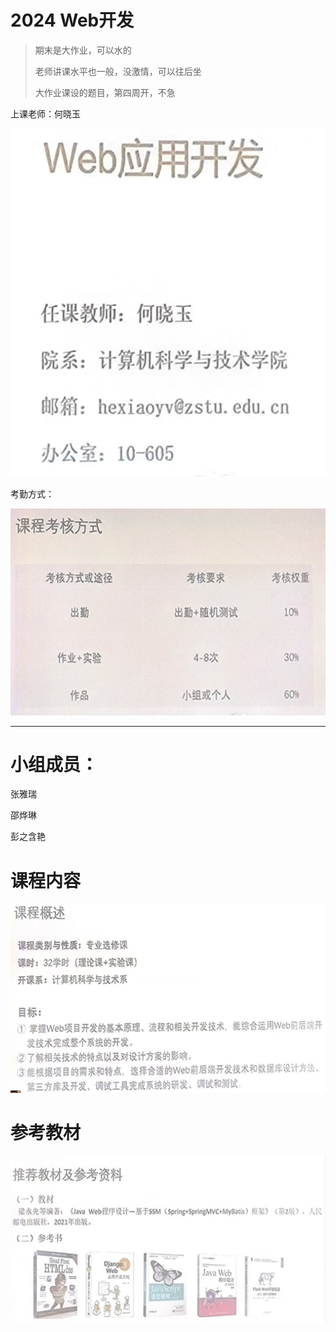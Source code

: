 # 2024 Web开发

> 期末是大作业，可以水的
>
> 老师讲课水平也一般，没激情，可以往后坐
>
> 大作业课设的题目，第四周开，不急

上课老师：何晓玉

![老师信息](assets\老师信息.png)



考勤方式：

![考勤方式](assets\考勤方式.png)



___

# 小组成员：

张雅瑞

邵烨琳

彭之含艳



# 课程内容

![课程信息](assets\课程信息.png)





# 参考教材

![推荐教材](assets\推荐教材.png)